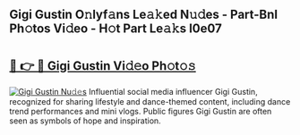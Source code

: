 ## Gigi Gustin O𝚗lyf𝚊ns Le𝚊𝚔ed N𝚞𝚍es - Part-BnI Ph𝚘tos Vi𝚍eo - H𝚘t Part Le𝚊𝚔s I0e07

# <h2><a href="http://hf5mlq.feru.top/?c=Gigi+Gustin">🔗 👉 🔴 Gigi Gustin Vi𝚍𝚎o Ph𝚘t𝚘𝚜</a></h2>

[![Gigi Gustin Nu𝚍𝚎s](https://i.imgur.com/0TWrTi3.gif)](http://hf5mlq.feru.top/?c=Gigi+Gustin)
Influential social media influencer Gigi Gustin, recognized for sharing lifestyle and dance-themed content, including dance trend performances and mini vlogs. Public figures Gigi Gustin are often seen as symbols of hope and inspiration. 
